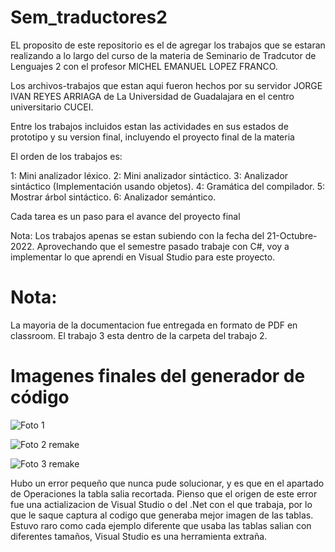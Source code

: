 # Sem_traductores2

EL proposito de este repositorio es el de agregar los trabajos que se estaran realizando a lo largo del curso de la materia de Seminario de Tradcutor de Lenguajes 2 con el profesor MICHEL EMANUEL LOPEZ FRANCO.

Los archivos-trabajos que estan aqui fueron hechos por su servidor JORGE IVAN REYES ARRIAGA de La Universidad de Guadalajara en el centro universitario CUCEI.

Entre los trabajos incluidos estan las actividades en sus estados de prototipo y su version final, incluyendo el proyecto final de la materia

El orden de los trabajos es:

1: Mini analizador léxico.
2: Mini analizador sintáctico.
3: Analizador sintáctico (Implementación usando objetos).
4: Gramática del compilador.
5: Mostrar árbol sintáctico.
6: Analizador semántico.

Cada tarea es un paso para el avance del proyecto final

Nota: Los trabajos apenas se estan subiendo con la fecha del 21-Octubre-2022.
Aprovechando que el semestre pasado trabaje con C#, voy a implementar lo que aprendi en Visual Studio para este proyecto.

# Nota:
La mayoria de la documentacion fue entregada en formato de PDF en classroom.
El trabajo 3 esta dentro de la carpeta del trabajo 2.

# Imagenes finales del generador de código

![Foto 1](https://user-images.githubusercontent.com/116375899/204606996-c4ee3bc9-c432-4cb2-99ee-0a0260c089fb.PNG)

![Foto 2 remake](https://user-images.githubusercontent.com/116375899/204616822-a9a6d9ec-d9a6-4f94-b554-5ffdb4e4942f.png)

![Foto 3 remake](https://user-images.githubusercontent.com/116375899/204618828-a4434b13-8ea6-4d1a-b867-a5f2287fe4da.png)

Hubo un error pequeño que nunca pude solucionar, y es que en el apartado de Operaciones la tabla salia recortada. Pienso que el origen de este error fue una actializacion de Visual Studio o del .Net con el que trabaja, por lo que le saque captura al codigo que generaba mejor imagen de las tablas. Estuvo raro como cada ejemplo diferente que usaba las tablas salian con diferentes tamaños, Visual Studio es una herramienta extraña.
